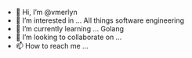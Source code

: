 - 👋 Hi, I’m @vmerlyn
- 👀 I’m interested in ...
All things software engineering
- 🌱 I’m currently learning ...
Golang
- 💞️ I’m looking to collaborate on ...
- 📫 How to reach me ...

<!---
vmerlyn/vmerlyn is a ✨ special ✨ repository because its `README.md` (this file) appears on your GitHub profile.
You can click the Preview link to take a look at your changes.
--->
